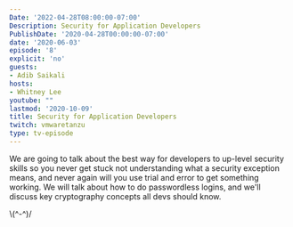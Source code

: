 ```yaml
---
Date: '2022-04-28T08:00:00-07:00'
Description: Security for Application Developers
PublishDate: '2020-04-28T00:00:00-07:00'
date: '2020-06-03'
episode: '8'
explicit: 'no'
guests:
- Adib Saikali
hosts:
- Whitney Lee
youtube: ""
lastmod: '2020-10-09'
title: Security for Application Developers
twitch: vmwaretanzu
type: tv-episode
---
```


We are going to talk about the best way for developers to up-level security skills so you never 
get stuck not understanding what a security exception means, and never again will you use trial 
and error to get something working. We will talk about how to do passwordless logins, and we'll discuss key 
cryptography concepts all devs should know.


\\(^-^)/
